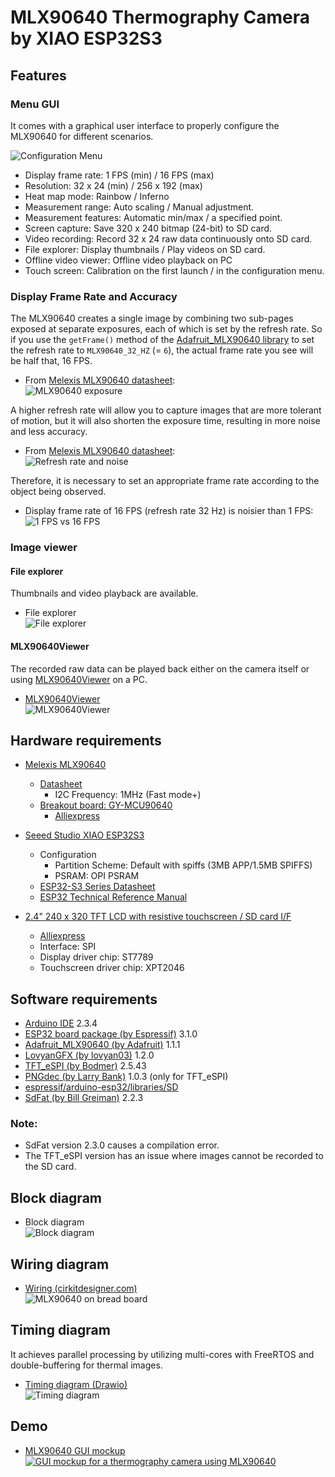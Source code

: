 # MLX90640 Thermography Camera by XIAO ESP32S3

## Features

### Menu GUI

It comes with a graphical user interface to properly configure the MLX90640 for different scenarios.

![Configuration Menu](images/MLX90640-menu.jpg)

- Display frame rate: 1 FPS (min) / 16 FPS (max)
- Resolution: 32 x 24 (min) / 256 x 192 (max)
- Heat map mode: Rainbow / Inferno
- Measurement range: Auto scaling / Manual adjustment.
- Measurement features: Automatic min/max / a specified point.
- Screen capture: Save 320 x 240 bitmap (24-bit) to SD card.
- Video recording: Record 32 x 24 raw data continuously onto SD card.
- File explorer: Display thumbnails / Play videos on SD card.
- Offline video viewer: Offline video playback on PC
- Touch screen: Calibration on the first launch / in the configuration menu.

### Display Frame Rate and Accuracy

The MLX90640 creates a single image by combining two sub-pages exposed at separate exposures, each of which is set by the refresh rate. So if you use the `getFrame()` method of the [Adafruit_MLX90640 library][12] to set the refresh rate to `MLX90640_32_HZ` (= `6`), the actual frame rate you see will be half that, 16 FPS.

- From [Melexis MLX90640 datasheet][2]:  
  ![MLX90640 exposure](images/MLX90640-refresh-rate.jpg)

A higher refresh rate will allow you to capture images that are more tolerant of motion, but it will also shorten the exposure time, resulting in more noise and less accuracy.

- From [Melexis MLX90640 datasheet][2]:  
  ![Refresh rate and noise](images/MLX90640-noise.jpg)

Therefore, it is necessary to set an appropriate frame rate according to the object being observed.

- Display frame rate of 16 FPS (refresh rate 32 Hz) is noisier than 1 FPS:  
  ![1 FPS vs 16 FPS](images/MLX90640-noise-comparison.jpg)

### Image viewer

#### File explorer

Thumbnails and video playback are available.

- File explorer  
  ![File explorer](images/thumbnail-playback.gif)

#### MLX90640Viewer

The recorded raw data can be played back either on the camera itself or using [MLX90640Viewer][18] on a PC.

- [MLX90640Viewer][18]  
  ![MLX90640Viewer](images/MLX90640Viewer.gif)

## Hardware requirements

- [Melexis MLX90640][1]
  - [Datasheet][2]
    - I2C Frequency: 1MHz (Fast mode+)
  - [Breakout board: GY-MCU90640][3]
    - [Alliexpress][4]

- [Seeed Studio XIAO ESP32S3][5]
  - Configuration
    - Partition Scheme: Default with spiffs (3MB APP/1.5MB SPIFFS)
    - PSRAM: OPI PSRAM
  - [ESP32-S3 Series Datasheet][6]
  - [ESP32 Technical Reference Manual][7]

- [2.4" 240 x 320 TFT LCD with resistive touchscreen / SD card I/F][8]
  - [Alliexpress][9]
  - Interface: SPI
  - Display driver chip: ST7789
  - Touchscreen driver chip: XPT2046

## Software requirements

- [Arduino IDE][10] 2.3.4
- [ESP32 board package (by Espressif)][11] 3.1.0
- [Adafruit_MLX90640 (by Adafruit)][12] 1.1.1
- [LovyanGFX (by lovyan03)][13] 1.2.0
- [TFT_eSPI (by Bodmer)][14] 2.5.43
- [PNGdec (by Larry Bank)][15] 1.0.3 (only for TFT_eSPI)
- [espressif/arduino-esp32/libraries/SD][16]
- [SdFat (by Bill Greiman)][17] 2.2.3

### **Note:**
  - SdFat version 2.3.0 causes a compilation error.
  - The TFT_eSPI version has an issue where images cannot be recorded to the SD card.

## Block diagram

- Block diagram  
  ![Block diagram](images/BlockDiagram.jpg)

## Wiring diagram

- [Wiring (cirkitdesigner.com)](https://app.cirkitdesigner.com/project/837fd6ec-a7d8-4381-a41f-4b953adefee0 "Cirkit Designer IDE")  
  ![MLX90640 on bread board](images/MLX90640-XIAO-ESP32.jpg)

## Timing diagram

It achieves parallel processing by utilizing multi-cores with FreeRTOS and double-buffering for thermal images.

- [Timing diagram (Drawio)](https://drive.google.com/file/d/1W-xelIn-PvofRw0Ya43I02ksVurOTiDk/view?usp=sharing)  
  ![Timing diagram](images/TimingDiagram.png)

## Demo

- [MLX90640 GUI mockup][19]  
  [![GUI mockup for a thermography camera using MLX90640](images/GUI-mockup.jpg)](https://youtu.be/9El-2NYCDNU "GUI mockup for a thermography camera using MLX90640 - YouTube")

[1]: https://www.melexis.com/en/product/MLX90640/Far-Infrared-Thermal-Sensor-Array "Far Infrared Thermal Sensor Array (32x24 RES) I Melexis"

[2]: https://www.melexis.com/en/documents/documentation/datasheets/datasheet-mlx90640 "Datasheet for MLX90640 I Melexis"

[3]: https://github.com/vvkuryshev/GY-MCU90640-RPI-Python/blob/master/GY_MCU9064%20user%20manual%20v1.pdf "vvkuryshev/GY-MCU90640-RPI-Python: The script to connect the thermal image module GY-MCU90640 to Raspberry Pi."

[4]: https://www.aliexpress.com/item/1005006674751991.html

[5]: https://wiki.seeedstudio.com/xiao_esp32s3_getting_started/ "Getting Started with Seeed Studio XIAO ESP32S3 (Sense) - Seeed Studio Wiki"

[6]: https://www.espressif.com/sites/default/files/documentation/esp32-s3_datasheet_en.pdf

[7]: https://www.espressif.com/sites/default/files/documentation/esp32_technical_reference_manual_en.pdf

[8]: http://www.lcdwiki.com/2.4inch_SPI_Module_ILI9341_SKU:MSP2402 "2.4inch SPI Module ILI9341 SKU:MSP2402 - LCD wiki"

[9]: https://www.aliexpress.com/item/1005006198656280.html

[10]: https://www.arduino.cc/en/software "Software - Arduino"

[11]: https://github.com/espressif/arduino-esp32 "espressif/arduino-esp32: Arduino core for the ESP32"

[12]: https://github.com/adafruit/Adafruit_MLX90640 "adafruit/Adafruit_MLX90640: MLX90640 library functions"

[13]: https://github.com/lovyan03/LovyanGFX "lovyan03/LovyanGFX: SPI LCD graphics library for ESP32 (ESP-IDF/ArduinoESP32) / ESP8266 (ArduinoESP8266) / SAMD51(Seeed ArduinoSAMD51)"

[14]: https://github.com/Bodmer/TFT_eSPI "Bodmer/TFT_eSPI: Arduino and PlatformIO IDE compatible TFT library optimised for the Raspberry Pi Pico (RP2040), STM32, ESP8266 and ESP32 that supports different driver chips"

[15]: https://github.com/bitbank2/PNGdec "bitbank2/PNGdec: An optimized PNG decoder suitable for microcontrollers and PCs"

[16]: https://github.com/espressif/arduino-esp32/tree/master/libraries/SD "arduino-esp32/libraries/SD at master · espressif/arduino-esp32"

[17]: https://github.com/greiman/SdFat "greiman/SdFat: Arduino FAT16/FAT32 exFAT Library"

[18]: https://github.com/embedded-kiddie/MLX90640Viewer "embedded-kiddie/MLX90640Viewer: MLX90640 Raw Filer Viewer"

[19]: https://github.com/embedded-kiddie/Arduino-XIAO-ESP32/tree/main/MLX90640_GUI_mockup "Arduino-XIAO-ESP32/MLX90640_GUI_mockup at main · embedded-kiddie/Arduino-XIAO-ESP32"
